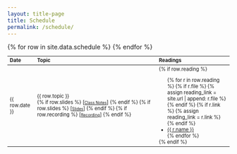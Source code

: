 ```yaml
---
layout: title-page
title: Schedule
permalink: /schedule/
---
```



<table style="table-layout: fixed; font-size: 80%;">
  <thead>
      <th style="text-align:left; width: 10%;"> Date </th>
      <!-- <th style="text-align:left; width: 10%;"> Quiz </th> -->
      <th style="text-align:left; width: 50%;"> Topic </th>
      <th style="text-align:left; width: 30%;"> Readings </th>
  </thead>
  <tbody>
    {% for row in site.data.schedule %}
    <tr>
      <td> {{ row.date }} </td>
      <!-- <td> 
        {% if row.quiz %} 
          <a target="_parent" href="{{row.quiz.link}}" style="text-decoration: underline;">{{row.quiz.name}}</a>
        {% else %}
          None
        {% endif %}
      </td> -->
      <td> {{ row.topic }} 
        <br>
        {% if row.slides %}
          [<a target="_parent" href="{{site.url}}{{row.class}}" style="font-size: 80%;">Class Notes</a>]
        {% endif %}
        {% if row.slides %}
          [<a target="_parent" href="{{site.url}}{{row.slides}}" style="font-size: 80%;">Slides</a>]
        {% endif %}
        {% if row.recording %}
          [<a target="_parent" href="{{row.recording}}" style="font-size: 80%;text-decoration: underline;">Recording</a>]
        {% endif %}
      </td>
      <td> 
        {% if row.reading %}
        <ul style="margin-bottom: 0;">
          {% for r in row.reading %}
            {% if r.file %}
              {% assign reading_link = site.url | append: r.file %}
            {% endif %}
            {% if r.link %}
              {% assign reading_link = r.link %}
            {% endif %}
          <li> <a target="_parent" href="{{reading_link}}"> {{ r.name }} </a> </li>
          {% endfor %}
        </ul>
        {% endif %}
      </td>
    </tr>
    {% endfor %}
  </tbody>
</table>

